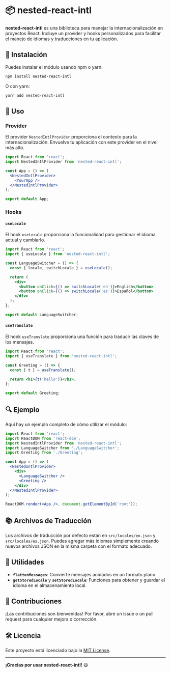 # 📦 nested-react-intl

**nested-react-intl** es una biblioteca para manejar la internacionalización en proyectos React. Incluye un provider y hooks personalizados para facilitar el manejo de idiomas y traducciones en tu aplicación.

## 🚀 Instalación

Puedes instalar el módulo usando npm o yarn:

```bash
npm install nested-react-intl
```

O con yarn:

```bash
yarn add nested-react-intl
```

## 🔧 Uso

### Provider

El provider `NestedIntlProvider` proporciona el contexto para la internacionalización. Envuelve tu aplicación con este provider en el nivel más alto.

```jsx
import React from 'react';
import NestedIntlProvider from 'nested-react-intl';

const App = () => (
  <NestedIntlProvider>
    <YourApp />
  </NestedIntlProvider>
);

export default App;
```

### Hooks

#### `useLocale`

El hook `useLocale` proporciona la funcionalidad para gestionar el idioma actual y cambiarlo.

```jsx
import React from 'react';
import { useLocale } from 'nested-react-intl';

const LanguageSwitcher = () => {
  const { locale, switchLocale } = useLocale();

  return (
    <div>
      <button onClick={() => switchLocale('en')}>English</button>
      <button onClick={() => switchLocale('es')}>Español</button>
    </div>
  );
};

export default LanguageSwitcher;
```

#### `useTranslate`

El hook `useTranslate` proporciona una función para traducir las claves de los mensajes.

```jsx
import React from 'react';
import { useTranslate } from 'nested-react-intl';

const Greeting = () => {
  const { t } = useTranslate();

  return <h1>{t('hello')}</h1>;
};

export default Greeting;
```

## 🔍 Ejemplo

Aquí hay un ejemplo completo de cómo utilizar el módulo:

```jsx
import React from 'react';
import ReactDOM from 'react-dom';
import NestedIntlProvider from 'nested-react-intl';
import LanguageSwitcher from './LanguageSwitcher';
import Greeting from './Greeting';

const App = () => (
  <NestedIntlProvider>
    <div>
      <LanguageSwitcher />
      <Greeting />
    </div>
  </NestedIntlProvider>
);

ReactDOM.render(<App />, document.getElementById('root'));
```

## 📚 Archivos de Traducción

Los archivos de traducción por defecto están en `src/locales/en.json` y `src/locales/es.json`. Puedes agregar más idiomas simplemente creando nuevos archivos JSON en la misma carpeta con el formato adecuado.

## 🔧 Utilidades

- **`flattenMessages`**: Convierte mensajes anidados en un formato plano.
- **`getStoredLocale`** y **`setStoredLocale`**: Funciones para obtener y guardar el idioma en el almacenamiento local.

## 📝 Contribuciones

¡Las contribuciones son bienvenidas! Por favor, abre un issue o un pull request para cualquier mejora o corrección.

## 🛠️ Licencia

Este proyecto está licenciado bajo la [MIT License](LICENSE).

---

**¡Gracias por usar nested-react-intl!** 😃